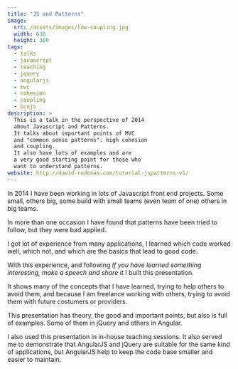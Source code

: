 ```yaml
---
title: "JS and Patterns"
image:
  src: /assets/images/low-coupling.jpg
  width: 638
  height: 369
tags:
  - talks  
  - javascript
  - teaching
  - jquery
  - angularjs
  - mvc
  - cohesion
  - coupling
  - bcnjs
description: >
  This is a talk in the perspective of 2014
  about Javascript and Patterns.
  It talks about important points of MVC
  and "common sense patterns": high cohesion
  and coupling.
  It also have lots of examples and are 
  a very good starting point for those who
  want to understand patterns.
website: http://david-rodenas.com/tutorial-jspatterns-v1/
---
```


In 2014 I have been working in lots of Javascript
front end projects. 
Some small, others big, some build with small teams
(even team of one) others in big teams.

In more than one occasion I have found that 
patterns have been tried to follow, but they were bad applied.

I got lot of experience from many applications,
I learned which code worked well, which not,
and which are the basics that lead to good code.

With this experience, and following 
_If you have learned something interesting, make a speech and share it_
I built this presentation.

It shows many of the concepts that I have learned,
trying to help others to avoid them, and because I am
freelance working with others, trying to avoid them
with future costumers or providers.

This presentation has theory, the good and important points,
but also is full of examples. Some of them in jQuery and others
in Angular.

I also used this presentation in in-house teaching sessions.
It also served me to demonstrate that AngularJS and jQuery
are suitable for the same kind of applications, but AngularJS
help to keep the code base smaller and easier to maintain.
